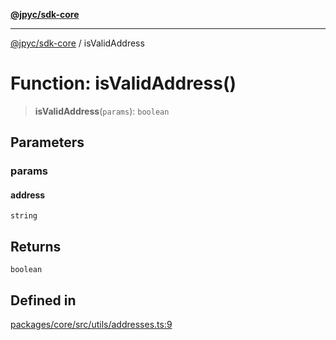 [**@jpyc/sdk-core**](../README.md)

---

[@jpyc/sdk-core](../globals.md) / isValidAddress

# Function: isValidAddress()

> **isValidAddress**(`params`): `boolean`

## Parameters

### params

#### address

`string`

## Returns

`boolean`

## Defined in

[packages/core/src/utils/addresses.ts:9](https://github.com/jcam1/sdks/blob/d7b0b75bf0a43a1290dddb92ba9a24223892592b/packages/core/src/utils/addresses.ts#L9)
